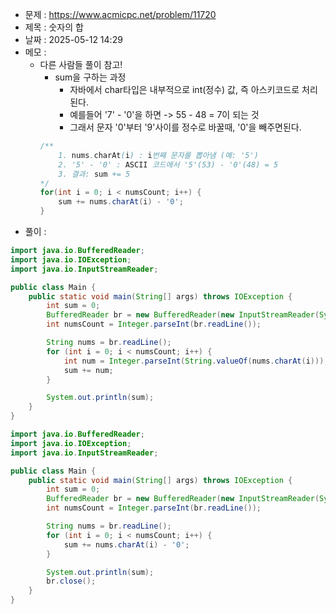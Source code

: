 - 문제 : https://www.acmicpc.net/problem/11720
- 제목 : 숫자의 합
- 날짜 : 2025-05-12 14:29
- 메모 :
  - 다른 사람들 풀이 참고!
    - sum을 구하는 과정
      - 자바에서 char타입은 내부적으로 int(정수) 값, 즉 아스키코드로 처리된다.
      - 예를들어 '7' - '0'을 하면 -> 55 - 48 = 7이 되는 것
      - 그래서 문자 '0'부터 '9'사이를 정수로 바꿀때, '0'을 빼주면된다. 
    ```java
    /**
        1. nums.charAt(i) : i번째 문자를 뽑아냄 (예: '5')
        2. '5' - '0' : ASCII 코드에서 '5'(53) - '0'(48) = 5
        3. 결과: sum += 5 
    */
    for(int i = 0; i < numsCount; i++) {
        sum += nums.charAt(i) - '0';    
    }
    ```
- 풀이 : 
```java
import java.io.BufferedReader;
import java.io.IOException;
import java.io.InputStreamReader;

public class Main {
    public static void main(String[] args) throws IOException {
        int sum = 0;
        BufferedReader br = new BufferedReader(new InputStreamReader(System.in));
        int numsCount = Integer.parseInt(br.readLine());

        String nums = br.readLine();
        for (int i = 0; i < numsCount; i++) {
            int num = Integer.parseInt(String.valueOf(nums.charAt(i)));
            sum += num;
        }

        System.out.println(sum);
    }
}
```
```java
import java.io.BufferedReader;
import java.io.IOException;
import java.io.InputStreamReader;

public class Main {
    public static void main(String[] args) throws IOException {
        int sum = 0;
        BufferedReader br = new BufferedReader(new InputStreamReader(System.in));
        int numsCount = Integer.parseInt(br.readLine());

        String nums = br.readLine();
        for (int i = 0; i < numsCount; i++) {
            sum += nums.charAt(i) - '0';
        }

        System.out.println(sum);
        br.close();
    }
}
```
